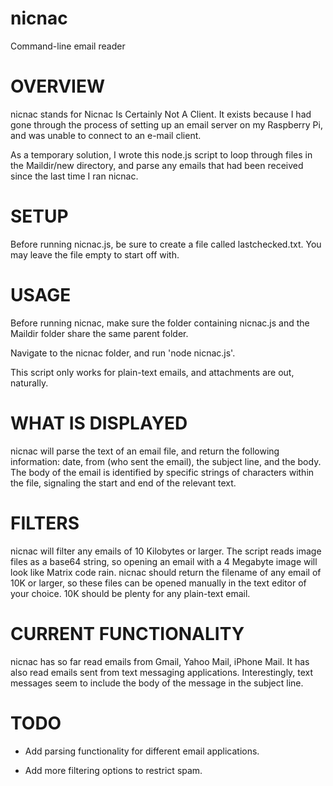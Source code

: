 # nicnac
Command-line email reader

# OVERVIEW

nicnac stands for Nicnac Is Certainly Not A Client. It exists because I had gone through the 
process of setting up an email server on my Raspberry Pi, and was unable to connect to an e-mail client. 

As a temporary solution, I wrote this node.js script to loop through files in the Maildir/new directory,
and parse any emails that had been received since the last time I ran nicnac.

# SETUP

Before running nicnac.js, be sure to create a file called lastchecked.txt. You may leave the file empty
to start off with.

# USAGE

Before running nicnac, make sure the folder containing nicnac.js and the Maildir folder share the same
parent folder. 

Navigate to the nicnac folder, and run 'node nicnac.js'.

This script only works for plain-text emails, and attachments are out, naturally.

# WHAT IS DISPLAYED

nicnac will parse the text of an email file, and return the following information: date, from (who sent 
the email), the subject line, and the body. The body of the email is identified by specific strings of 
characters within the file, signaling the start and end of the relevant text. 

# FILTERS

nicnac will filter any emails of 10 Kilobytes or larger. The script reads image files as a base64 string, 
so opening an email with a 4 Megabyte image will look like Matrix code rain. nicnac should return the filename 
of any email of 10K or larger, so these files can be opened manually in the text editor of your choice. 
10K should be plenty for any plain-text email.

# CURRENT FUNCTIONALITY

nicnac has so far read emails from Gmail, Yahoo Mail, iPhone Mail. It has also read emails sent from text messaging
applications. Interestingly, text messages seem to include the body of the message in the subject line.

# TODO

- Add parsing functionality for different email applications.

- Add more filtering options to restrict spam. 
